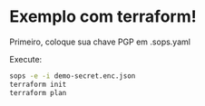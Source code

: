 # Exemplo com terraform!

Primeiro, coloque sua chave PGP em .sops.yaml

Execute:

``` bash
sops -e -i demo-secret.enc.json
terraform init
terraform plan
```